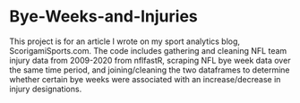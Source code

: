 # Bye-Weeks-and-Injuries

This project is for an article I wrote on my sport analytics blog, ScorigamiSports.com. The code includes gathering and cleaning NFL team injury data from 2009-2020 from nflfastR, scraping NFL bye week data over the same time period, and joining/cleaning the two dataframes to determine whether certain bye weeks were associated with an increase/decrease in injury designations. 
